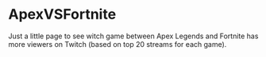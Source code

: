 # ApexVSFortnite

Just a little page to see witch game between Apex Legends and Fortnite has more viewers on Twitch (based on top 20 streams for each game).
